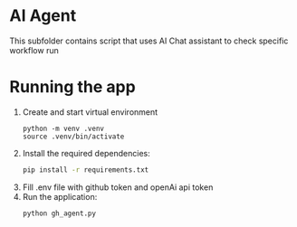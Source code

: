 # AI Agent

This subfolder contains script that uses AI Chat assistant to check specific workflow run

# Running the app

1. Create and start virtual environment
    ```
    python -m venv .venv
    source .venv/bin/activate
    ```
2. Install the required dependencies:
    ```sh
    pip install -r requirements.txt
    ```
3. Fill .env file with github token and openAi api token
4. Run the application:
    ```sh
    python gh_agent.py
    ```